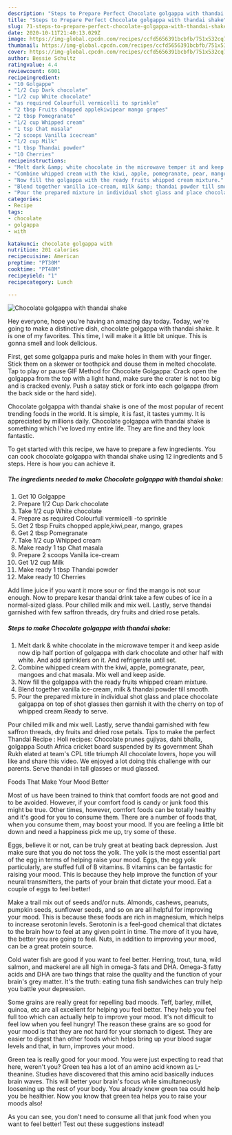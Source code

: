 ```yaml
---
description: "Steps to Prepare Perfect Chocolate golgappa with thandai shake"
title: "Steps to Prepare Perfect Chocolate golgappa with thandai shake"
slug: 71-steps-to-prepare-perfect-chocolate-golgappa-with-thandai-shake
date: 2020-10-11T21:40:13.029Z
image: https://img-global.cpcdn.com/recipes/ccfd5656391bcbfb/751x532cq70/chocolate-golgappa-with-thandai-shake-recipe-main-photo.jpg
thumbnail: https://img-global.cpcdn.com/recipes/ccfd5656391bcbfb/751x532cq70/chocolate-golgappa-with-thandai-shake-recipe-main-photo.jpg
cover: https://img-global.cpcdn.com/recipes/ccfd5656391bcbfb/751x532cq70/chocolate-golgappa-with-thandai-shake-recipe-main-photo.jpg
author: Bessie Schultz
ratingvalue: 4.4
reviewcount: 6001
recipeingredient:
- "10 Golgappe"
- "1/2 Cup Dark chocolate"
- "1/2 cup White chocolate"
- "as required Colourfull vermicelli to sprinkle"
- "2 tbsp Fruits chopped applekiwipear mango grapes"
- "2 tbsp Pomegranate"
- "1/2 cup Whipped cream"
- "1 tsp Chat masala"
- "2 scoops Vanilla icecream"
- "1/2 cup Milk"
- "1 tbsp Thandai powder"
- "10 Cherries"
recipeinstructions:
- "Melt dark &amp; white chocolate in the microwave temper it and keep aside now dip half portion of golgappa with dark chocolate and other half with white. And add sprinklers on it. And refrigerate until set."
- "Combine whipped cream with the kiwi, apple, pomegranate, pear, mangoes and chat masala. Mix well and keep aside."
- "Now fill the golgappa with the ready fruits whipped cream mixture."
- "Blend together vanilla ice-cream, milk &amp; thandai powder till smooth."
- "Pour the prepared mixture in individual shot glass and place chocolate galgappa on top of shot glasses then garnish it with the cherry on top of whipped cream.Ready to serve."
categories:
- Recipe
tags:
- chocolate
- golgappa
- with

katakunci: chocolate golgappa with 
nutrition: 201 calories
recipecuisine: American
preptime: "PT30M"
cooktime: "PT48M"
recipeyield: "1"
recipecategory: Lunch

---
```



![Chocolate golgappa with thandai shake](https://img-global.cpcdn.com/recipes/ccfd5656391bcbfb/751x532cq70/chocolate-golgappa-with-thandai-shake-recipe-main-photo.jpg)

Hey everyone, hope you're having an amazing day today. Today, we're going to make a distinctive dish, chocolate golgappa with thandai shake. It is one of my favorites. This time, I will make it a little bit unique. This is gonna smell and look delicious.

First, get some golgappa puris and make holes in them with your finger. Stick them on a skewer or toothpick and douse them in melted chocolate. Tap to play or pause GIF Method for Chocolate Golgappa: Crack open the golgappa from the top with a light hand, make sure the crater is not too big and is cracked evenly. Push a satay stick or fork into each golgappa (from the back side or the hard side).

Chocolate golgappa with thandai shake is one of the most popular of recent trending foods in the world. It is simple, it is fast, it tastes yummy. It is appreciated by millions daily. Chocolate golgappa with thandai shake is something which I've loved my entire life. They are fine and they look fantastic.


To get started with this recipe, we have to prepare a few ingredients. You can cook chocolate golgappa with thandai shake using 12 ingredients and 5 steps. Here is how you can achieve it.

<!--inarticleads1-->

##### The ingredients needed to make Chocolate golgappa with thandai shake:

1. Get 10 Golgappe
1. Prepare 1/2 Cup Dark chocolate
1. Take 1/2 cup White chocolate
1. Prepare as required Colourfull vermicelli -to sprinkle
1. Get 2 tbsp Fruits chopped apple,kiwi,pear, mango, grapes
1. Get 2 tbsp Pomegranate
1. Take 1/2 cup Whipped cream
1. Make ready 1 tsp Chat masala
1. Prepare 2 scoops Vanilla ice-cream
1. Get 1/2 cup Milk
1. Make ready 1 tbsp Thandai powder
1. Make ready 10 Cherries


Add lime juice if you want it more sour or find the mango is not sour enough. Now to prepare kesar thandai drink take a few cubes of ice in a normal-sized glass. Pour chilled milk and mix well. Lastly, serve thandai garnished with few saffron threads, dry fruits and dried rose petals. 

<!--inarticleads2-->

##### Steps to make Chocolate golgappa with thandai shake:

1. Melt dark &amp; white chocolate in the microwave temper it and keep aside now dip half portion of golgappa with dark chocolate and other half with white. And add sprinklers on it. And refrigerate until set.
1. Combine whipped cream with the kiwi, apple, pomegranate, pear, mangoes and chat masala. Mix well and keep aside.
1. Now fill the golgappa with the ready fruits whipped cream mixture.
1. Blend together vanilla ice-cream, milk &amp; thandai powder till smooth.
1. Pour the prepared mixture in individual shot glass and place chocolate galgappa on top of shot glasses then garnish it with the cherry on top of whipped cream.Ready to serve.


Pour chilled milk and mix well. Lastly, serve thandai garnished with few saffron threads, dry fruits and dried rose petals. Tips to make the perfect Thandai Recipe : Holi recipes: Chocolate prunes gujiyas, dahi bhalla, golgappa South Africa cricket board suspended by its government Shah Rukh elated at team&#39;s CPL title triumph All chocolate lovers, hope you will like and share this video. We enjoyed a lot doing this challenge with our parents. Serve thandai in tall glasses or mud glassed. 

Foods That Make Your Mood Better


Most of us have been trained to think that comfort foods are not good and to be avoided. However, if your comfort food is candy or junk food this might be true. Other times, however, comfort foods can be totally healthy and it's good for you to consume them. There are a number of foods that, when you consume them, may boost your mood. If you are feeling a little bit down and need a happiness pick me up, try some of these.

Eggs, believe it or not, can be truly great at beating back depression. Just make sure that you do not toss the yolk. The yolk is the most essential part of the egg in terms of helping raise your mood. Eggs, the egg yolk particularly, are stuffed full of B vitamins. B vitamins can be fantastic for raising your mood. This is because they help improve the function of your neural transmitters, the parts of your brain that dictate your mood. Eat a couple of eggs to feel better!

Make a trail mix out of seeds and/or nuts. Almonds, cashews, peanuts, pumpkin seeds, sunflower seeds, and so on are all helpful for improving your mood. This is because these foods are rich in magnesium, which helps to increase serotonin levels. Serotonin is a feel-good chemical that dictates to the brain how to feel at any given point in time. The more of it you have, the better you are going to feel. Nuts, in addition to improving your mood, can be a great protein source.

Cold water fish are good if you want to feel better. Herring, trout, tuna, wild salmon, and mackerel are all high in omega-3 fats and DHA. Omega-3 fatty acids and DHA are two things that raise the quality and the function of your brain's grey matter. It's the truth: eating tuna fish sandwiches can truly help you battle your depression. 

Some grains are really great for repelling bad moods. Teff, barley, millet, quinoa, etc are all excellent for helping you feel better. They help you feel full too which can actually help to improve your mood. It's not difficult to feel low when you feel hungry! The reason these grains are so good for your mood is that they are not hard for your stomach to digest. They are easier to digest than other foods which helps bring up your blood sugar levels and that, in turn, improves your mood.

Green tea is really good for your mood. You were just expecting to read that here, weren't you? Green tea has a lot of an amino acid known as L-theanine. Studies have discovered that this amino acid basically induces brain waves. This will better your brain's focus while simultaneously loosening up the rest of your body. You already knew green tea could help you be healthier. Now you know that green tea helps you to raise your moods also!

As you can see, you don't need to consume all that junk food when you want to feel better! Test out  these suggestions  instead!

